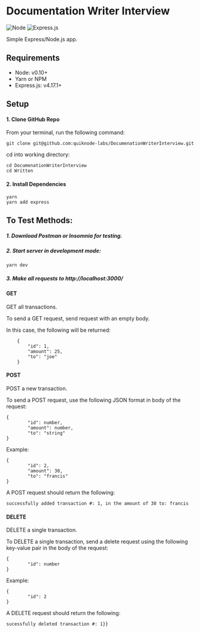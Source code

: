# Documentation Writer Interview

![Node](https://img.shields.io/node/v/express?style=for-the-badge)
![Express.js](https://img.shields.io/badge/express.js-%23404d59.svg?style=for-the-badge&logo=express&logoColor=%2361DAFB)

Simple Express/Node.js app.

## Requirements

* Node: v0.10+
* Yarn or NPM
* Express.js: v4.17.1+

## Setup

#### 1. Clone GitHub Repo

From your terminal, run the following command:

```git clone git@github.com:quiknode-labs/DocumenationWriterInterview.git```<br/>

cd into working directory:

```cd DocumenationWriterInterview```<br/>
```cd Written```

#### 2. Install Dependencies

```yarn```<br/>
```yarn add express```

## To Test Methods:

##### 1. Download Postman or Insomnia for testing.

##### 2. Start server in development mode:

```yarn dev```

##### 3. Make all requests to http://localhost:3000/

#### GET

GET all transactions.

To send a GET request, send request with an empty body.

In this case, the following will be returned: 
```
    {
        "id": 1,
        "amount": 25,
        "to": "joe"
    }
```

#### POST

POST a new transaction.

To send a POST request, use the following JSON format in body of the request:

```
{
        "id": number,
        "amount": number,
        "to": "string"
}
```

Example:
```
{
        "id": 2,
        "amount": 30,
        "to": "francis"
}
```

A POST request should return the following:

```
successfully added transaction #: 1, in the amount of 30 to: francis
```

#### DELETE

DELETE a single transaction.

To DELETE a single transaction, send a delete request using the following key-value pair in the body of the request:
```
{
        "id": number
}
```

Example:
```
{
        "id": 2
}
```

A DELETE request should return the following:

```
sucessfully deleted transaction #: 1}}
```